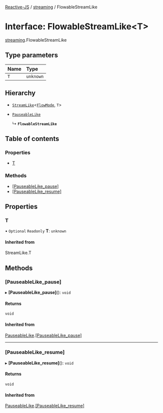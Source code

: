 [Reactive-JS](../README.md) / [streaming](../modules/streaming.md) / FlowableStreamLike

# Interface: FlowableStreamLike<T\>

[streaming](../modules/streaming.md).FlowableStreamLike

## Type parameters

| Name | Type |
| :------ | :------ |
| `T` | `unknown` |

## Hierarchy

- [`StreamLike`](streaming.StreamLike.md)<[`FlowMode`](../modules/streaming.md#flowmode), `T`\>

- [`PauseableLike`](util.PauseableLike.md)

  ↳ **`FlowableStreamLike`**

## Table of contents

### Properties

- [T](streaming.FlowableStreamLike.md#t)

### Methods

- [[PauseableLike\_pause]](streaming.FlowableStreamLike.md#[pauseablelike_pause])
- [[PauseableLike\_resume]](streaming.FlowableStreamLike.md#[pauseablelike_resume])

## Properties

### T

• `Optional` `Readonly` **T**: `unknown`

#### Inherited from

StreamLike.T

## Methods

### [PauseableLike\_pause]

▸ **[PauseableLike_pause]**(): `void`

#### Returns

`void`

#### Inherited from

[PauseableLike](util.PauseableLike.md).[[PauseableLike_pause]](util.PauseableLike.md#[pauseablelike_pause])

___

### [PauseableLike\_resume]

▸ **[PauseableLike_resume]**(): `void`

#### Returns

`void`

#### Inherited from

[PauseableLike](util.PauseableLike.md).[[PauseableLike_resume]](util.PauseableLike.md#[pauseablelike_resume])
